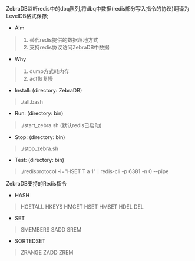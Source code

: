 ZebraDB监听redis中的dbq队列,将dbq中数据(redis部分写入指令的协议)翻译为LevelDB格式保存;

* Aim
>1. 替代redis提供的数据落地方式
>2. 支持redis协议访问ZebraDB中数据
* Why
>1. dump方式耗内存
>2. aof恢复慢
* Install: (directory: ZebraDB)
>./all.bash
* Run: (directory: bin)
>./start_zebra.sh (默认redis已启动)
* Stop: (directory: bin)
>./stop_zebra.sh
* Test: (directory: bin)
>./redisprotocol -i="HSET T a 1" | redis-cli -p 6381 -n 0 --pipe

ZebraDB支持的Redis指令

* HASH
>HGETALL  HKEYS HMGET HSET  HMSET
>HDEL DEL
* SET
>SMEMBERS SADD
>SREM
* SORTEDSET
>ZRANGE ZADD
>ZREM
